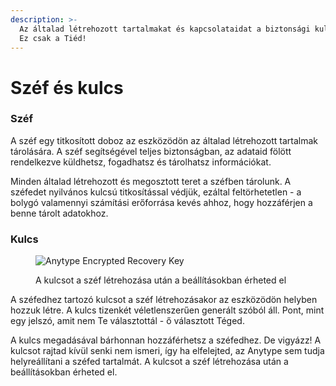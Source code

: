 ```yaml
---
description: >-
  Az általad létrehozott tartalmakat és kapcsolataidat a biztonsági kulcs védi.
  Ez csak a Tiéd!
---
```


# Széf és kulcs

### Széf

A széf egy titkosított doboz az eszközödön az általad létrehozott tartalmak tárolására. A széf segítségével teljes biztonságban, az adataid fölött rendelkezve küldhetsz, fogadhatsz és tárolhatsz információkat.

Minden általad létrehozott és megosztott teret a széfben tárolunk. A széfedet nyilvános kulcsú titkosítással védjük, ezáltal feltörhetetlen - a bolygó valamennyi számítási erőforrása kevés ahhoz, hogy hozzáférjen a benne tárolt adatokhoz.

### Kulcs

<figure><img src="../.gitbook/assets/Screenshot 2024-04-26 at 06.45.43.png" alt="Anytype Encrypted Recovery Key"><figcaption><p>A kulcsot a széf létrehozása után a beállításokban érheted el</p></figcaption></figure>

A széfedhez tartozó kulcsot a széf létrehozásakor az eszközödön helyben hozzuk létre. A kulcs tizenkét véletlenszerűen generált szóból áll. Pont, mint egy jelszó, amit nem Te választottál - ő választott Téged.

A kulcs megadásával bárhonnan hozzáférhetsz a széfedhez. De vigyázz! A kulcsot rajtad kívül senki nem ismeri, így ha elfelejted, az Anytype sem tudja helyreállítani a széfed tartalmát. A kulcsot a széf létrehozása után a beállításokban érheted el.
